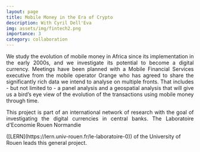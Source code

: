 ```yaml
---
layout: page
title: Mobile Money in the Era of Crypto
description: With Cyril Dell'Eva
img: assets/img/fintech2.png
importance: 3
category: collaboration
---
```


<p align="justify"> We study the evolution of mobile money in Africa since its implementation in the early 2000s, and we investigate its potential to become a
digital currency. Meetings have been planned with a Mobile Financial Services executive from the
mobile operator Orange who has agreed to share the significantly rich data we intend to analyse on
multiple fronts. That includes - but not limited to - a panel analysis and a geospatial
analysis that will give us a bird’s eye view of the evolution of the transactions using mobile money
through time.</p>

<p align="justify"> This project is part of an international network of research with the goal of investigating the digital currencies in central banks. The Laboratoire d'Economie Rouen Normandie</p>([LERN](https://lern.univ-rouen.fr/le-laboratoire-0)) of the University of Rouen leads this general project.
